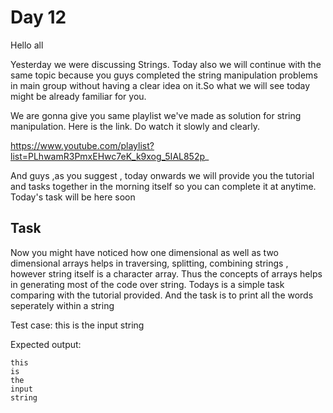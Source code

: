 # Day 12

Hello all

Yesterday we were discussing  Strings. Today also we will continue with the same topic because you guys completed the string manipulation problems in main group without having a clear idea on it.So what we will see today might be already familiar for you. 

We are gonna give you same playlist we've made as solution for string manipulation. Here is the link. Do watch it slowly and clearly.

https://www.youtube.com/playlist?list=PLhwamR3PmxEHwc7eK_k9xog_5IAL852p_

And guys ,as you suggest , today onwards we will provide you the tutorial and tasks together in the morning itself so you can complete it at anytime. Today's task will be here soon

## Task


Now you might have noticed how one dimensional as well as two dimensional arrays helps in traversing, splitting, combining strings , however string itself is a character array. Thus the concepts of arrays helps in generating most of the code over string.
Todays is a simple task comparing with the tutorial provided. And the task is to print all the words seperately within a string

Test case: 
	this is the input string

Expected output:

	this
	is
	the
	input 
	string
